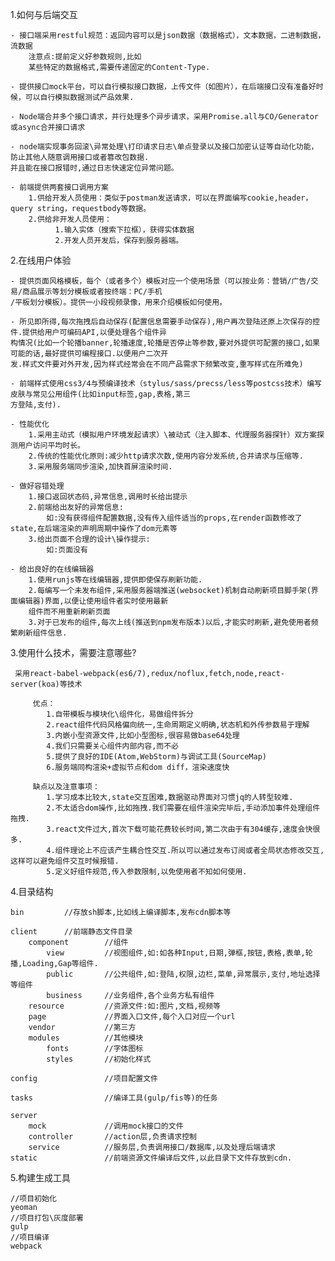 1.如何与后端交互

    - 接口端采用restful规范：返回内容可以是json数据（数据格式），文本数据，二进制数据，流数据
        注意点:提前定义好参数规则,比如
        某些特定的数据格式,需要传递固定的Content-Type.

    - 提供接口mock平台，可以自行模拟接口数据，上传文件（如图片），在后端接口没有准备好时候，可以自行模拟数据测试产品效果.

    - Node端合并多个接口请求，并行处理多个异步请求，采用Promise.all与CO/Generator或async合并接口请求

    - node端实现事务回滚\异常处理\打印请求日志\单点登录以及接口加密认证等自动化功能，防止其他人随意调用接口或者篡改包数据.
    并且能在接口报错时,通过日志快速定位异常问题。

    - 前端提供两套接口调用方案
        1.供给开发人员使用：类似于postman发送请求，可以在界面编写cookie,header，query string，requestbody等数据。
        2.供给非开发人员使用：
              1.输入实体（搜索下拉框），获得实体数据
              2.开发人员开发后，保存到服务器端。

2.在线用户体验

    - 提供页面风格模板，每个（或者多个）模板对应一个使用场景（可以按业务：营销/广告/交易/商品展示等划分模板或者按终端：PC/手机
    /平板划分模板）。提供一小段视频录像，用来介绍模板如何使用。

    - 所见即所得,每次拖拽后自动保存(配置信息需要手动保存),用户再次登陆还原上次保存的控件.提供给用户可编码API,以便处理各个组件异
    构情况(比如一个轮播banner,轮播速度,轮播是否停止等参数,要对外提供可配置的接口,如果可能的话,最好提供可编程接口.以便用户二次开
    发.样式文件要对外开发,因为样式经常会在不同产品需求下频繁改变,重写样式在所难免)

    - 前端样式使用css3/4与预编译技术（stylus/sass/precss/less等postcss技术）编写皮肤与常见公用组件(比如input标签,gap,表格,第三
    方登陆,支付).

    - 性能优化
        1.采用主动式（模拟用户环境发起请求）\被动式（注入脚本、代理服务器探针）双方案探测用户访问平均时长。
        2.传统的性能优化原则:减少http请求次数,使用内容分发系统,合并请求与压缩等.
        3.采用服务端同步渲染,加快首屏渲染时间.

    - 做好容错处理
        1.接口返回状态码,异常信息,调用时长给出提示
        2.前端给出友好的异常信息:
            如:没有获得组件配置数据,没有传入组件适当的props,在render函数修改了state,在后端渲染的声明周期中操作了dom元素等
        3.给出页面不合理的设计\操作提示:
            如:页面没有

    - 给出良好的在线编辑器
        1.使用runjs等在线编辑器,提供即使保存刷新功能.
        2.每编写一个未发布组件,采用服务器端推送(websocket)机制自动刷新项目脚手架(界面编辑器)界面,以便让使用组件者实时使用最新
        组件而不用重新刷新页面
        3.对于已发布的组件,每次上线(推送到npm发布版本)以后,才能实时刷新,避免使用者频繁刷新组件信息.

3.使用什么技术，需要注意哪些?

     采用react-babel-webpack(es6/7),redux/noflux,fetch,node,react-server(koa)等技术

         优点：
            1.自带模板与模块化\组件化，易做组件拆分
            2.react组件代码风格偏向统一,生命周期定义明确,状态机和外传参数易于理解
            3.内嵌小型资源文件,比如小型图标,很容易做base64处理
            4.我们只需要关心组件内部内容,而不必
            5.提供了良好的IDE(Atom,WebStorm)与调试工具(SourceMap)
            6.服务端同构渲染+虚拟节点和dom diff，渲染速度快

         缺点以及注意事项：
            1.学习成本比较大,state交互困难,数据驱动界面对习惯jq的人转型较难.
            2.不太适合dom操作,比如拖拽.我们需要在组件渲染完毕后,手动添加事件处理组件拖拽.
            3.react文件过大,首次下载可能花费较长时间,第二次由于有304缓存,速度会快很多.
            4.组件理论上不应该产生耦合性交互.所以可以通过发布订阅或者全局状态修改交互,这样可以避免组件交互时候报错.
            5.定义好组件规范,传入参数限制,以免使用者不知如何使用.

4.目录结构

    bin         //存放sh脚本,比如线上编译脚本,发布cdn脚本等

    client      //前端静态文件目录
        component        //组件
            view         //视图组件,如:如各种Input,日期,弹框,按钮,表格,表单,轮播,Loading,Gap等组件.
            public       //公共组件,如:登陆,权限,边栏,菜单,异常展示,支付,地址选择等组件
            business     //业务组件,各个业务方私有组件
        resource         //资源文件:如:图片,文档,视频等
        page             //界面入口文件,每个入口对应一个url
        vendor           //第三方
        modules          //其他模块
            fonts        //字体图标
            styles       //初始化样式

    config               //项目配置文件

    tasks                //编译工具(gulp/fis等)的任务

    server
        mock             //调用mock接口的文件
        controller       //action层,负责请求控制
        service          //服务层,负责调用接口/数据库,以及处理后端请求
    static               //前端资源文件编译后文件,以此目录下文件存放到cdn.

5.构建生成工具

    //项目初始化
    yeoman
    //项目打包\灰度部署
    gulp
    //项目编译
    webpack

